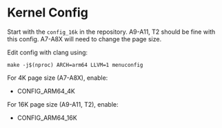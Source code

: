 # Kernel Config

Start with the `config_16k` in the repository. A9-A11, T2 should be fine with
this config. A7-A8X will need to change the page size.

Edit config with clang using:
```
make -j$(nproc) ARCH=arm64 LLVM=1 menuconfig
```

For 4K page size (A7-A8X), enable:

- CONFIG_ARM64_4K

For 16K page size (A9-A11, T2), enable:

- CONFIG_ARM64_16K
